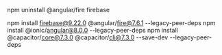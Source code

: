 npm uninstall @angular/fire firebase

npm install firebase@9.22.0 @angular/fire@7.6.1 --legacy-peer-deps
npm install @ionic/angular@8.0.0 --legacy-peer-deps
npm install @capacitor/core@7.3.0 @capacitor/cli@7.3.0 --save-dev --legacy-peer-deps
